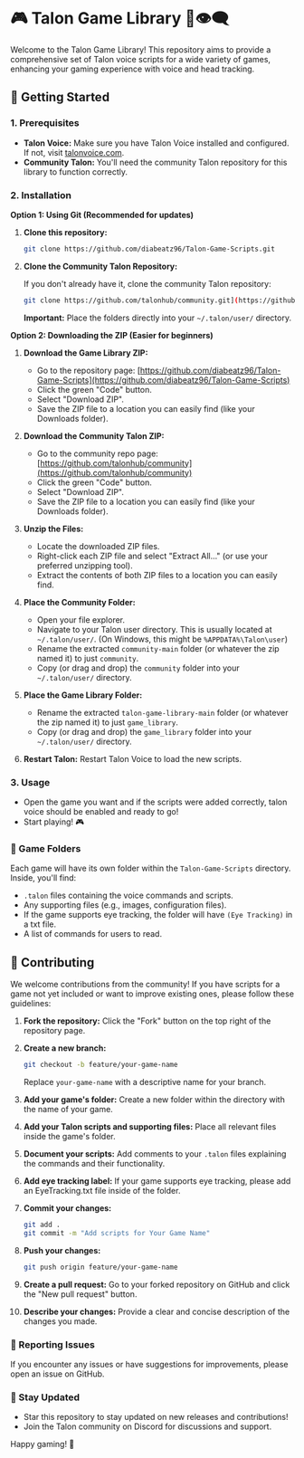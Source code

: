 # 🎮 Talon Game Library 🎤👁️‍🗨️

Welcome to the Talon Game Library! This repository aims to provide a comprehensive set of Talon voice scripts for a wide variety of games, enhancing your gaming experience with voice and head tracking. 

## 🚀 Getting Started

### 1. Prerequisites

* **Talon Voice:** Make sure you have Talon Voice installed and configured. If not, visit [talonvoice.com](https://talonvoice.com/).
* **Community Talon:** You'll need the community Talon repository for this library to function correctly. 

### 2. Installation

**Option 1: Using Git (Recommended for updates)**


1.  **Clone this repository:**

    ```bash
    git clone https://github.com/diabeatz96/Talon-Game-Scripts.git
    ```

2.  **Clone the Community Talon Repository:**

    If you don't already have it, clone the community Talon repository:

    ```bash
    git clone https://github.com/talonhub/community.git](https://github.com/talonhub/community.git) 
    ```

    **Important:** Place the folders directly into your `~/.talon/user/` directory.


**Option 2: Downloading the ZIP (Easier for beginners)**

1.  **Download the Game Library ZIP:**
    * Go to the repository page: [https://github.com/diabeatz96/Talon-Game-Scripts](https://github.com/diabeatz96/Talon-Game-Scripts)
    * Click the green "Code" button.
    * Select "Download ZIP".
    * Save the ZIP file to a location you can easily find (like your Downloads folder).

2.  **Download the Community Talon ZIP:**
    * Go to the community repo page: [https://github.com/talonhub/community](https://github.com/talonhub/community)
    * Click the green "Code" button.
    * Select "Download ZIP".
    * Save the ZIP file to a location you can easily find (like your Downloads folder).

3.  **Unzip the Files:**
    * Locate the downloaded ZIP files.
    * Right-click each ZIP file and select "Extract All..." (or use your preferred unzipping tool).
    * Extract the contents of both ZIP files to a location you can easily find.

4.  **Place the Community Folder:**
    * Open your file explorer.
    * Navigate to your Talon user directory. This is usually located at `~/.talon/user/`. (On Windows, this might be `%APPDATA%\Talon\user`)
    * Rename the extracted `community-main` folder (or whatever the zip named it) to just `community`.
    * Copy (or drag and drop) the `community` folder into your `~/.talon/user/` directory.

5.  **Place the Game Library Folder:**
    * Rename the extracted `talon-game-library-main` folder (or whatever the zip named it) to just `game_library`.
    * Copy (or drag and drop) the `game_library` folder into your `~/.talon/user/` directory.

6. **Restart Talon:** Restart Talon Voice to load the new scripts.

### 3. Usage

* Open the game you want and if the scripts were added correctly, talon voice should be enabled and ready to go!
* Start playing! 🎮

### 📂 Game Folders

Each game will have its own folder within the `Talon-Game-Scripts` directory. Inside, you'll find:

* `.talon` files containing the voice commands and scripts.
* Any supporting files (e.g., images, configuration files).
* If the game supports eye tracking, the folder will have `(Eye Tracking)` in a txt file.
* A list of commands for users to read.

## 🤝 Contributing

We welcome contributions from the community! If you have scripts for a game not yet included or want to improve existing ones, please follow these guidelines:

1.  **Fork the repository:** Click the "Fork" button on the top right of the repository page.
2.  **Create a new branch:**

    ```bash
    git checkout -b feature/your-game-name
    ```

    Replace `your-game-name` with a descriptive name for your branch.

3.  **Add your game's folder:** Create a new folder within the directory with the name of your game.
4.  **Add your Talon scripts and supporting files:** Place all relevant files inside the game's folder.
5.  **Document your scripts:** Add comments to your `.talon` files explaining the commands and their functionality.
6.  **Add eye tracking label:** If your game supports eye tracking, please add an EyeTracking.txt file inside of the folder.
7.  **Commit your changes:**

    ```bash
    git add .
    git commit -m "Add scripts for Your Game Name"
    ```

8.  **Push your changes:**

    ```bash
    git push origin feature/your-game-name
    ```

9.  **Create a pull request:** Go to your forked repository on GitHub and click the "New pull request" button.
10. **Describe your changes:** Provide a clear and concise description of the changes you made.

### 🐛 Reporting Issues

If you encounter any issues or have suggestions for improvements, please open an issue on GitHub.

### 🌟 Stay Updated

* Star this repository to stay updated on new releases and contributions!
* Join the Talon community on Discord for discussions and support.

Happy gaming! 🎉
